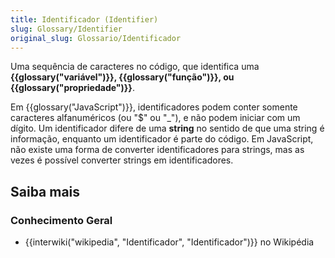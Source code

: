 ```yaml
---
title: Identificador (Identifier)
slug: Glossary/Identifier
original_slug: Glossario/Identificador
---
```

Uma sequência de caracteres no código, que identifica uma **{{glossary("variável")}}, {{glossary("função")}}, ou {{glossary("propriedade")}}**.

Em {{glossary("JavaScript")}}, identificadores podem conter somente caracteres alfanuméricos (ou "$" ou "\_"), e não podem iniciar com um dígito. Um identificador difere de uma **string** no sentido de que uma string é informação, enquanto um identificador é parte do código. Em JavaScript, não existe uma forma de converter identificadores para strings, mas as vezes é possível converter strings em identificadores.

## Saiba mais

### Conhecimento Geral

- {{interwiki("wikipedia", "Identificador", "Identificador")}} no Wikipédia
